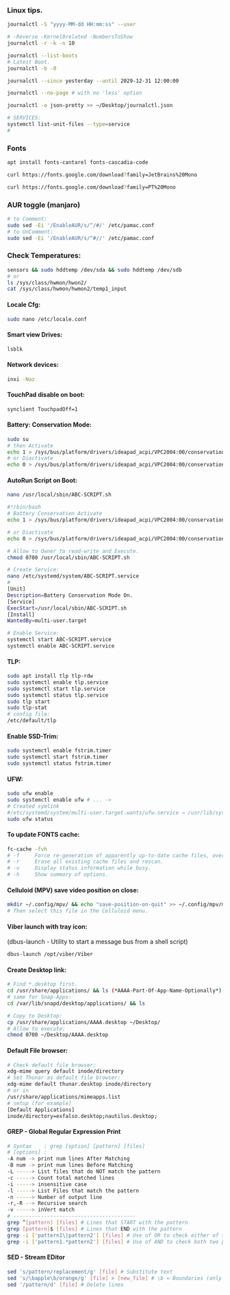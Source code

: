 ### Linux tips.

```sh
journalctl -S "yyyy-MM-dd HH:mm:ss" --user

# -Reverse -Kernel0related -NumbersToShow
journalctl -r -k -n 10

journalctl --list-boots
# Latest Boot.
journalctl -b -0

journalctl --since yesterday --until 2029-12-31 12:00:00

journalctl --no-page # with no 'less' option

journalctl -o json-pretty >> ~/Desktop/journalctl.json

# SERVICES:
systemctl list-unit-files --type=service
#
```

### Fonts
```sh
apt install fonts-cantarel fonts-cascadia-code

curl https://fonts.google.com/download?family=JetBrains%20Mono

curl https://fonts.google.com/download?family=PT%20Mono
```

### AUR toggle (manjaro)
```sh
# to Comment:
sudo sed -Ei '/EnableAUR/s/^/#/' /etc/pamac.conf
# to UnComment:
sudo sed -Ei '/EnableAUR/s/^#//' /etc/pamac.conf
```


### Check Temperatures:
```sh
sensors && sudo hddtemp /dev/sda && sudo hddtemp /dev/sdb
# or
ls /sys/class/hwmon/hwon2/
cat /sys/class/hwmon/hwmon2/temp1_input
```


#### Locale Cfg:
```sh
sudo nano /etc/locale.conf
```

#### Smart view Drives:
```sh
lsblk
```

#### Network devices:
```sh
inxi -Naz
```

#### TouchPad disable on boot:
```sh
synclient TouchpadOff=1
```

#### Battery: Conservation Mode:
```sh
sudo su
# then Activate
echo 1 > /sys/bus/platform/drivers/ideapad_acpi/VPC2004:00/conservation_mode
# or Diactivate
echo 0 > /sys/bus/platform/drivers/ideapad_acpi/VPC2004:00/conservation_mode
```

#### AutoRun Script on Boot:
```sh
nano /usr/local/sbin/ABC-SCRIPT.sh

#!/bin/bash
# Battery Conservation Activate
echo 1 > /sys/bus/platform/drivers/ideapad_acpi/VPC2004:00/conservation_mode

# or Diactivate
echo 0 > /sys/bus/platform/drivers/ideapad_acpi/VPC2004:00/conservation_mode

# Allow to Owner to read-write and Execute.
chmod 0700 /usr/local/sbin/ABC-SCRIPT.sh

# Create Service:
nano /etc/systemd/system/ABC-SCRIPT.service
#
[Unit]
Description=Battery Conservation Mode On.
[Service]
ExecStart=/usr/local/sbin/ABC-SCRIPT.sh
[Install]
WantedBy=multi-user.target

# Enable Service:
systemctl start ABC-SCRIPT.service
systemctl enable ABC-SCRIPT.service
```

#### TLP:
```sh
sudo apt install tlp tlp-rdw
sudo systemctl enable tlp.service
sudo systemctl start tlp.service
sudo systemctl status tlp.service
sudo tlp start
sudo tlp-stat
# config file:
/etc/default/tlp
```

#### Enable SSD-Trim:
```sh
sudo systemctl enable fstrim.timer
sudo systemctl start fstrim.timer
sudo systemctl status fstrim.timer
```

#### UFW:
```sh
sudo ufw enable
sudo systemctl enable ufw # ... ->
# Created symlink 
#/etc/systemd/system/multi-user.target.wants/ufw.service → /usr/lib/systemd/system/ufw.service
sudo ufw status
```

#### To update FONTS cache:
```sh
fc-cache -fvh
# -f     Force re-generation of apparently up-to-date cache files, overriding timestamp
# -r     Erase all existing cache files and rescan.
# -v     Display status information while busy.
# -h     Show summary of options.
```

#### Celluloid (MPV) save video position on close:
```sh
mkdir ~/.config/mpv/ && echo "save-position-on-quit" >> ~/.config/mpv/mpv.conf
# Then select this file in the Celluloid menu.
```

#### Viber launch with tray icon:
(dbus-launch - Utility to start a message bus from a shell script)
```sh
dbus-launch /opt/viber/Viber
```

#### Create Desktop link:
```sh
# Find *.desktop first.
cd /usr/share/applications/ && ls (*AAAA-Part-Of-App-Name-Optionally*)
# same for Snap-Apps:
cd /var/lib/snapd/desktop/applications/ && ls

# Copy to Desktop:
cp /usr/share/applications/AAAA.desktop ~/Desktop/
# Allow to execute:
chmod 0700 ~/Desktop/AAAA.desktop
```

#### Default File browser:
```sh
# Check default file browser:
xdg-mime query default inode/directory
# Set Thunar as default file browser:
xdg-mime default thunar.desktop inode/directory
# or in
/usr/share/applications/mimeapps.list 
# setup (for example)
[Default Applications]
inode/directory=exfalso.desktop;nautilus.desktop;
```

#### GREP - Global Regular Expression Print
```sh
# Syntax    : grep [option] [pattern] [files]
# [options] :
-A num -> print num lines After Matching
-B num -> print num lines Before Matching
-L -----> List files that do NOT match the pattern
-c -----> Count total matched lines
-i -----> insensitive case
-l -----> List Files that match the pattern
-n -----> Number of output line
-r,-R --> Recursive search
-v -----> inVert match
# ----------------------------------------
grep ^[pattern] [files] # Lines that START with the pattern
grep [pattern]$ [files] # Lines that END with the pattern
grep -i ['pattern1\|pattern2'] [files] # Use of OR to check either of two patterns
grep -i ['pattern1.*pattern2'] [files] # Use of AND to check both two patterns
```

#### SED - Stream EDitor
```sh
sed 's/pattern/replacement/g' [file] # Substitute text 
sed 's/\bapple\b/orange/g' [file] > [new_file] # \b = Boundaries (only absolute! match)
sed '/pattern/d' [file] # Delete lines
```